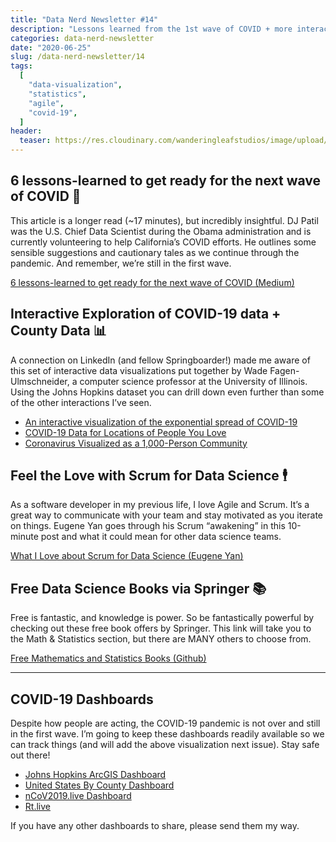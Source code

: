 ```yaml
---
title: "Data Nerd Newsletter #14"
description: "Lessons learned from the 1st wave of COVID + more interactive data visualizations. 🦠 Scrum for Data Science. 🕴 Free books from Springer! 📚"
categories: data-nerd-newsletter
date: "2020-06-25"
slug: /data-nerd-newsletter/14
tags:
  [
    "data-visualization",
    "statistics",
    "agile",
    "covid-19",
  ]
header:
  teaser: https://res.cloudinary.com/wanderingleafstudios/image/upload/v1587682706/chrisjmears.com/data-nerd-newsletter-og.jpg
---
```


## 6 lessons-learned to get ready for the next wave of COVID 🦠

This article is a longer read (~17 minutes), but incredibly insightful. DJ Patil was the U.S. Chief Data Scientist during the Obama administration and is currently volunteering to help California’s COVID efforts. He outlines some sensible suggestions and cautionary tales as we continue through the pandemic. And remember, we’re still in the first wave.

[6 lessons-learned to get ready for the next wave of COVID (Medium)](https://medium.com/@dpatil/6-lessons-learned-to-get-ready-for-the-next-wave-of-covid-ee595766d4cb)

## Interactive Exploration of COVID-19 data + County Data 📊

A connection on LinkedIn (and fellow Springboarder!) made me aware of this set of interactive data visualizations put together by Wade Fagen-Ulmschneider, a computer science professor at the University of Illinois. Using the Johns Hopkins dataset you can drill down even further than some of the other interactions I’ve seen.

* [An interactive visualization of the exponential spread of COVID-19](http://91-divoc.com/pages/covid-visualization/)
* [COVID-19 Data for Locations of People You Love](http://91-divoc.com/pages/covid-by-your-locations/)
* [Coronavirus Visualized as a 1,000-Person Community](http://91-divoc.com/pages/coronavirus-1000-person-community/)

## Feel the Love with Scrum for Data Science 🕴

As a software developer in my previous life, I love Agile and Scrum. It’s a great way to communicate with your team and stay motivated as you iterate on things. Eugene Yan goes through his Scrum “awakening” in this 10-minute post and what it could mean for other data science teams.

[What I Love about Scrum for Data Science (Eugene Yan)](https://eugeneyan.com/2020/06/07/what-i-love-about-scrum-for-data-science/)

## Free Data Science Books via Springer 📚

Free is fantastic, and knowledge is power. So be fantastically powerful by checking out these free book offers by Springer. This link will take you to the Math & Statistics section, but there are MANY others to choose from.

[Free Mathematics and Statistics Books (Github)](https://hnarayanan.github.io/springer-books/#Mathematics%20and%20Statistics)

---

## COVID-19 Dashboards

Despite how people are acting, the COVID-19 pandemic is not over and still in the first wave. I’m going to keep these dashboards readily available so we can track things (and will add the above visualization next issue). Stay safe out there!

- [Johns Hopkins ArcGIS Dashboard](https://www.arcgis.com/apps/opsdashboard/index.html#/bda7594740fd40299423467b48e9ecf6)
- [United States By County Dashboard](https://app.powerbi.com/view?r=eyJrIjoiMDkzZjQwNDMtZmI1Zi00YmVkLWExMTMtNDRjMjcwNWQ5ZGExIiwidCI6IjE1MjgxOGIxLTdmMTUtNDM3YS1hYzBiLTkyNDQwNzgwMzQ0ZCIsImMiOjN9&fbclid=IwAR0sB3j-SvuYu8dxdwSMX8Pp20m3eSBO7a5v6C1e6W6WgRrWn3-TwWz9IuA)
- [nCoV2019.live Dashboard](https://ncov2019.live)
- [Rt.live](https://rt.live)

If you have any other dashboards to share, please send them my way.
